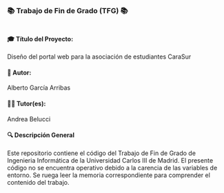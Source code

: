 ### 📚 **Trabajo de Fin de Grado (TFG)** 📚 <br> <br>
#### 🎓 **Título del Proyecto:** <br>
Diseño del portal web para la asociación de estudiantes CaraSur <br>

#### 👤 **Autor:** <br>
Alberto García Arribas

#### 🧑‍🏫 **Tutor(es):** <br>
Andrea Belucci <br>

#### 🔍 **Descripción General** <br>
Este repositorio contiene el código del Trabajo de Fin de Grado de Ingenieria Informática de la Universidad Carlos III de Madrid. El presente código no se encuentra operativo debido a la carencia de las variables de entorno. Se ruega leer la memoria correspondiente para comprender el contenido del trabajo.

